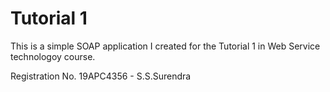 # Tutorial 1 

This is a simple SOAP application I created for the Tutorial 1 in Web Service technologoy course.

Registration No. 19APC4356 - S.S.Surendra